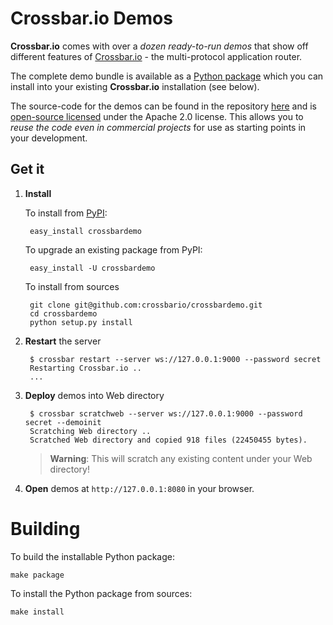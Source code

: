# Crossbar.io Demos

**Crossbar.io** comes with over a *dozen ready-to-run demos* that show off different features of [Crossbar.io](http://crossbar.io/) - the multi-protocol application router.

The complete demo bundle is available as a [Python package](https://pypi.python.org/pypi/crossbardemo) which you can install into your existing **Crossbar.io** installation (see below).

The source-code for the demos can be found in the repository [here](https://github.com/crossbario/crossbardemo/web) and is [open-source licensed](https://github.com/crossbario/crossbardemo/blob/master/LICENSE) under the Apache 2.0 license. This allows you to *reuse the code even in commercial projects* for use as starting points in your development.

## Get it

1. **Install**

	To install from [PyPI](https://pypi.python.org/pypi/crossbardemo):

        easy_install crossbardemo

	To upgrade an existing package from PyPI:
	
		easy_install -U crossbardemo

	To install from sources

		git clone git@github.com:crossbario/crossbardemo.git
		cd crossbardemo
		python setup.py install

2. **Restart** the server

		$ crossbar restart --server ws://127.0.0.1:9000 --password secret
		Restarting Crossbar.io ..
        ...

3. **Deploy** demos into Web directory

		$ crossbar scratchweb --server ws://127.0.0.1:9000 --password secret --demoinit
		Scratching Web directory ..
		Scratched Web directory and copied 918 files (22450455 bytes).

	> **Warning**: This will scratch any existing content under your Web directory!
	> 

4. **Open** demos at `http://127.0.0.1:8080` in your browser.


# Building

To build the installable Python package:

	make package

To install the Python package from sources:

	make install

